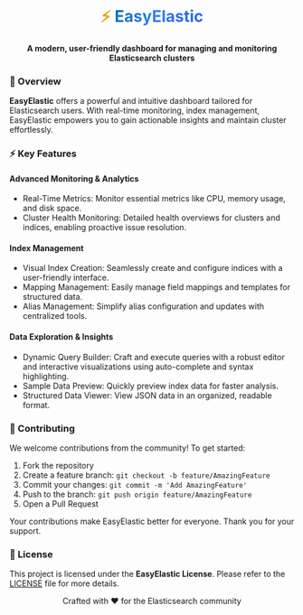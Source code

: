<p align="center">
  <h1 align="center">
    <span style="color: #F59E0B;">⚡</span>
    <span style="background: linear-gradient(135deg, #006BB4 0%, #3B82F6 100%); -webkit-background-clip: text; -webkit-text-fill-color: transparent;">Easy</span><span style="background: linear-gradient(135deg, #3B82F6 0%, #2563EB 100%); -webkit-background-clip: text; -webkit-text-fill-color: transparent; font-weight: 700;">Elastic</span>
  </h1>
</p>

<h4 align="center">A modern, user-friendly dashboard for managing and monitoring Elasticsearch clusters</h4>




### 🌟 Overview

**EasyElastic** offers a powerful and intuitive dashboard tailored for Elasticsearch users. With real-time monitoring, index management, EasyElastic empowers you to gain actionable insights and maintain cluster effortlessly.


### ⚡ Key Features

####  **Advanced Monitoring & Analytics**
- Real-Time Metrics: Monitor essential metrics like CPU, memory usage, and disk space.
- Cluster Health Monitoring: Detailed health overviews for clusters and indices, enabling proactive issue resolution.

####  **Index Management**
- Visual Index Creation: Seamlessly create and configure indices with a user-friendly interface.
- Mapping Management: Easily manage field mappings and templates for structured data.
- Alias Management: Simplify alias configuration and updates with centralized tools.

####  **Data Exploration & Insights**
- Dynamic Query Builder: Craft and execute queries with a robust editor and interactive visualizations using auto-complete and syntax highlighting.
- Sample Data Preview: Quickly preview index data for faster analysis.
- Structured Data Viewer: View JSON data in an organized, readable format.


### 🤝 Contributing

We welcome contributions from the community! To get started:

1. Fork the repository
2. Create a feature branch: `git checkout -b feature/AmazingFeature`  
3. Commit your changes: `git commit -m 'Add AmazingFeature'`  
4. Push to the branch: `git push origin feature/AmazingFeature`  
5. Open a Pull Request  

Your contributions make EasyElastic better for everyone. Thank you for your support.


### 📝 License

This project is licensed under the **EasyElastic License**. Please refer to the [LICENSE](LICENSE) file for more details.



<p align="center">Crafted with ❤️ for the Elasticsearch community</p>

